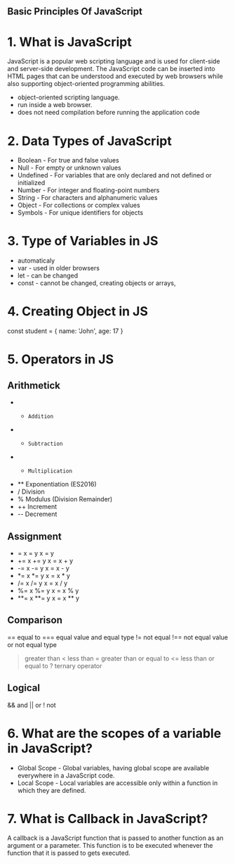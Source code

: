 ## Basic Principles Of JavaScript

# 1. What is JavaScript
JavaScript is a popular web scripting language and is used for client-side and server-side development. The JavaScript code can be inserted into HTML pages that can be understood and executed by web browsers while also supporting object-oriented programming abilities.
- object-oriented scripting language.
- run inside a web browser.
- does not need compilation before running the application code

# 2. Data Types of JavaScript
- Boolean - For true and false values
- Null - For empty or unknown values
- Undefined - For variables that are only declared and not defined or initialized
- Number - For integer and floating-point numbers
- String - For characters and alphanumeric values
- Object - For collections or complex values
- Symbols - For unique identifiers for objects

# 3. Type of Variables in JS
- automaticaly
- var - used in older browsers
- let - can be changed
- const - cannot be changed, creating objects or arrays, 

# 4. Creating Object in JS

const student = {
    name: 'John',
    age: 17
}

# 5. Operators in JS
## Arithmetick

- + 	Addition
- -	    Subtraction
- *	    Multiplication
- **	Exponentiation (ES2016)
- /	    Division
- %	     Modulus (Division Remainder)
- ++	Increment
- --	Decrement
## Assignment

 - =	   x = y	  x = y
- +=	 x += y	  x = x + y
- -=	 x -= y 	x = x - y
- *=	 x *= y	  x = x * y
- /=	 x /= y	  x = x / y
- %=	 x %= y	  x = x % y
- **=	 x **= y	x = x ** y
## Comparison

==	equal to
===	equal value and equal type
!=	not equal
!==	not equal value or not equal type
>  	greater than
<	  less than
>=	greater than or equal to
<=	less than or equal to
?	  ternary operator

## Logical 

&&	and
||	or
!	  not

# 6. What are the scopes of a variable in JavaScript?
- Global Scope - Global variables, having global scope are available everywhere in a JavaScript code.
- Local Scope - Local variables are accessible only within a function in which they are defined.

# 7.  What is Callback in JavaScript?
A callback is a JavaScript function that is passed to another function as an argument or a parameter. This function is to be executed whenever the function that it is passed to gets executed. 
  
